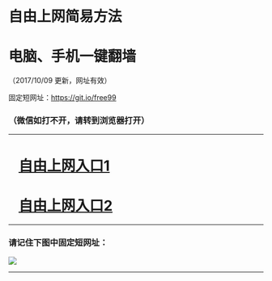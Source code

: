 ﻿# 自由上网简易方法

# 电脑、手机一键翻墙

（2017/10/09 更新，网址有效）

固定短网址：https://git.io/free99

### （微信如打不开，请转到浏览器打开）


***





# &nbsp;&nbsp; <a href="http://ft862825115.fwq-tz-1001.info/fwqtz01.html?t=10090016440 " target="_blank">自由上网入口1</a>
# &nbsp;&nbsp; <a href="http://ft1571721053.fwq-tz-1002.info/fwqtz02.html?t=100900114286 " target="_blank">自由上网入口2</a>
***

### 请记住下图中固定短网址：

<img src="https://s3-us-west-2.amazonaws.com/fwq-1001/yjfq-20170905okok.png" /> 


***

